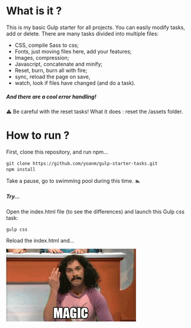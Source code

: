 # What is it ?

This is my basic Gulp starter for all projects. You can easily modify tasks, add or delete. There are many tasks divided into multiple files:
  - CSS, compile Sass to css;
  - Fonts, just moving files here, add your features;
  - Images, compression;
  - Javascript, concatenate and minify;
  - Reset, burn, burn all with fire;
  - sync, reload the page on save,
  - watch, look if files have changed (and do a task).

 ##### And there are a cool error handling!
 
:warning: Be careful with the reset tasks! What it does : reset the /assets folder.

# How to run ?
First, clone this repository, and run npm...
```shell
git clone https://github.com/yoanm/gulp-starter-tasks.git
npm install
```
Take a pause, go to swimming pool during this time. :swimmer:

 ##### Try...
Open the index.html file (to see the differences) and launch this Gulp css task:
```shell
gulp css
```
Reload the index.html and...

![Magic gif !](https://raw.githubusercontent.com/yoanmalie/gulp-starter-tasks/master/assets/src/img/magic.gif)